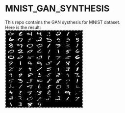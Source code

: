 # MNIST_GAN_SYNTHESIS
This repo contains the GAN systhesis for MNIST dataset. <br>
Here is the result:<br>
<img align='center' style="border-color:gray;border-width:2px;border-style:dashed"  src="sample_.png" width = "250px" height="250px" ></img>

